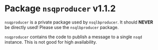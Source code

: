 # Package `nsqproducer` v1.1.2

`nsqproducer` is a private package used by `nsqlbproducer`. It should **NEVER** be directly used! Please use the `nsqlbproducer` package.

`nsqproducer` contains the code to publish a message to a single `nsqd` instance. This is not good for high availability.

